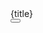 <script lang="ts">
	import { Tooltip } from "$lib";
	import type { HTMLBaseAttributes } from 'svelte/elements';
	import { cn } from '$lib/utils/cn';
	import SvelteIcon from "../../icons/SvelteIcon.svelte";
	import BashIcon from "../../icons/BashIcon.svelte";

	type $$Props = HTMLBaseAttributes & {
		title?: string
		icon?: "svelte" | "bash"
	};

	export let title: $$Props["title"] = "Example.svelte"
	export let icon: $$Props["icon"] = "svelte"

	const icons = { 
		svelte: SvelteIcon,
		bash: BashIcon 
	};

	let codeContainer: HTMLElement;

	const onCopyCodeBlock = async (e: MouseEvent) => {
		const tooltip = document.querySelector('[data-tooltip="true"]') as HTMlDivElement;
		const code = codeContainer.childNodes[2].children[0];

		// Copy and paste
		const REG_HEX = /&#x([a-fA-F0-9]+);/g;
    const decodedText = code.innerText.replace(REG_HEX, function (_match, group1) {
      const num = parseInt(group1, 16);
      return String.fromCharCode(num);
    });

		await window.navigator.clipboard.writeText(decodedText);

		// Change text to "Copied!" temporarily.absolute
    if (tooltip) {
			const tooltipContent = tooltip.childNodes[0];
      tooltipContent.textContent = 'Copied !';
      setTimeout(() => (tooltipContent.textContent = 'Copy this code'), 3000);
    }
	}
</script>

<div bind:this={codeContainer} {...$$restProps} class={cn("py-4 pl-6 pr-4 mt-4 rounded-lg border-2 border-neutral-300 dark:border-neutral-500 bg-neutral-800 dark:border-neutral-500", $$restProps.class)}>
	<div class="flex justify-between items-center pb-3">
		<div class="inline-flex gap-2 items-center text-red-500">
			<svelte:component this={icons[icon]} class="w-[16px] h-[16px] text-red-500"/>
			<span class="text-neutral-300 text-sm">{title}</span>
		</div>
		<Tooltip variant="secondary" size="sm" title="Copy this code">
			<button
					class="p-1.5 text-sm text-white border-2 border-gray-300 rounded-lg bg-gray-700 hover:bg-gray-500 transition duration-200"
					on:click={onCopyCodeBlock}
				>
				<svg class="w-[12px] h-[12px] cursor-pointer" viewBox="0 0 14 14" fill="none" xmlns="http://www.w3.org/2000/svg">
					<g clip-path="url(#clip0_1222_36543)">
						<path d="M10 0.5H1.5C0.947715 0.5 0.5 0.947715 0.5 1.5V10C0.5 10.5523 0.947715 11 1.5 11H10C10.5523 11 11 10.5523 11 10V1.5C11 0.947715 10.5523 0.5 10 0.5Z" stroke="currentColor" stroke-linecap="round" stroke-linejoin="round" />
						<path d="M13.5 3.5V12.5C13.5 12.7652 13.3946 13.0196 13.2071 13.2071C13.0196 13.3946 12.7652 13.5 12.5 13.5H3.5" stroke="currentColor" stroke-linecap="round" stroke-linejoin="round" />
					</g>
				</svg>
			</button>
		</Tooltip>
	</div>

  <slot />

</div>
